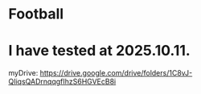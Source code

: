 # Football
# I have tested at 2025.10.11.
myDrive: https://drive.google.com/drive/folders/1C8vJ-QIiqsQADrnqqgfIhzS6HGVEcB8i
